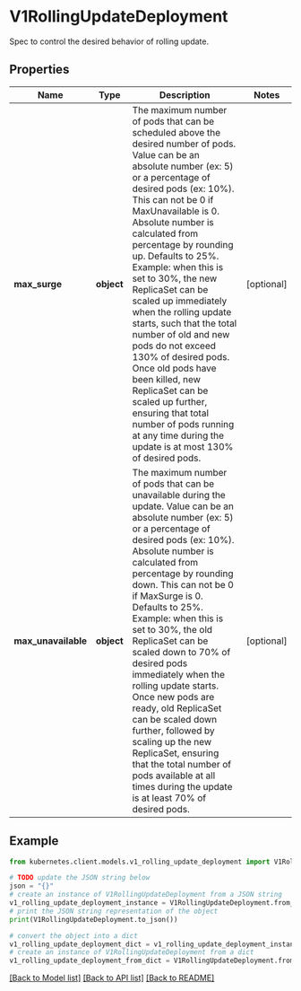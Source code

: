 # V1RollingUpdateDeployment

Spec to control the desired behavior of rolling update.

## Properties

Name | Type | Description | Notes
------------ | ------------- | ------------- | -------------
**max_surge** | **object** | The maximum number of pods that can be scheduled above the desired number of pods. Value can be an absolute number (ex: 5) or a percentage of desired pods (ex: 10%). This can not be 0 if MaxUnavailable is 0. Absolute number is calculated from percentage by rounding up. Defaults to 25%. Example: when this is set to 30%, the new ReplicaSet can be scaled up immediately when the rolling update starts, such that the total number of old and new pods do not exceed 130% of desired pods. Once old pods have been killed, new ReplicaSet can be scaled up further, ensuring that total number of pods running at any time during the update is at most 130% of desired pods. | [optional] 
**max_unavailable** | **object** | The maximum number of pods that can be unavailable during the update. Value can be an absolute number (ex: 5) or a percentage of desired pods (ex: 10%). Absolute number is calculated from percentage by rounding down. This can not be 0 if MaxSurge is 0. Defaults to 25%. Example: when this is set to 30%, the old ReplicaSet can be scaled down to 70% of desired pods immediately when the rolling update starts. Once new pods are ready, old ReplicaSet can be scaled down further, followed by scaling up the new ReplicaSet, ensuring that the total number of pods available at all times during the update is at least 70% of desired pods. | [optional] 

## Example

```python
from kubernetes.client.models.v1_rolling_update_deployment import V1RollingUpdateDeployment

# TODO update the JSON string below
json = "{}"
# create an instance of V1RollingUpdateDeployment from a JSON string
v1_rolling_update_deployment_instance = V1RollingUpdateDeployment.from_json(json)
# print the JSON string representation of the object
print(V1RollingUpdateDeployment.to_json())

# convert the object into a dict
v1_rolling_update_deployment_dict = v1_rolling_update_deployment_instance.to_dict()
# create an instance of V1RollingUpdateDeployment from a dict
v1_rolling_update_deployment_from_dict = V1RollingUpdateDeployment.from_dict(v1_rolling_update_deployment_dict)
```
[[Back to Model list]](../README.md#documentation-for-models) [[Back to API list]](../README.md#documentation-for-api-endpoints) [[Back to README]](../README.md)


